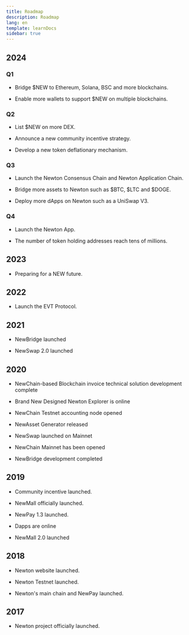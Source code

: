 ```yaml
---
title: Roadmap
description: Roadmap
lang: en
template: learnDocs
sidebar: true
---
```


## 2024

### Q1

- Bridge $NEW to Ethereum, Solana, BSC and more blockchains.

- Enable more wallets to support $NEW on multiple blockchains.

### Q2

- List $NEW on more DEX.

- Announce a new community incentive strategy. 

- Develop a new token deflationary mechanism.

### Q3

- Launch the Newton Consensus Chain and Newton Application Chain.

- Bridge more assets to Newton such as $BTC, $LTC and $DOGE.

- Deploy more dApps on Newton such as a UniSwap V3.

### Q4

- Launch the Newton App.

- The number of token holding addresses reach tens of millions. 

## 2023

- <p>Preparing for a NEW future. </p>

## 2022

- <p>Launch the EVT Protocol.</p>

## 2021

- NewBridge launched

- NewSwap 2.0 launched

## 2020

- NewChain-based Blockchain invoice technical solution development complete

- Brand New Designed Newton Explorer is online

- NewChain Testnet accounting node opened

- NewAsset Generator released

- NewSwap launched on Mainnet

- NewChain Mainnet has been opened

- NewBridge development completed

## 2019

- Community incentive launched.

- NewMall officially launched.

- NewPay 1.3 launched.

- Dapps are online

- NewMall 2.0 launched

## 2018

- Newton website launched.

- Newton Testnet launched.

- Newton's main chain and NewPay launched.

## 2017

- Newton project officially launched.
